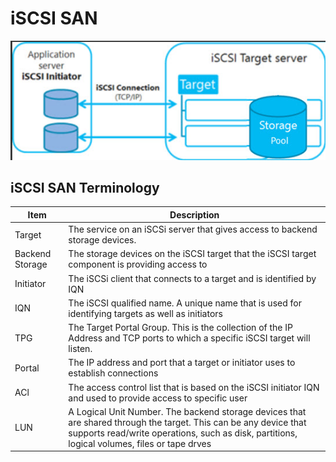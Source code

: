 
# iSCSI SAN

![](fig/iscsi-storage.jpg)

## iSCSI SAN Terminology

Item |Description
---|---
Target | The service on an iSCSi server that gives access to backend storage devices.
Backend Storage | The storage devices on the iSCSI target that the iSCSI target component is providing access to
Initiator | The iSCSi client that connects to a target and is identified by IQN
IQN | The iSCSI qualified name. A unique name that is used for identifying targets as well as initiators
TPG | The Target Portal Group. This is the collection of the IP Address and TCP ports to which a specific iSCSI target will listen.
Portal | The IP address and port that a target or initiator uses to establish connections
ACl | The access control list that is based on the iSCSI initiator IQN and used to provide access to specific user
LUN | A Logical Unit Number. The backend storage devices that are shared through the target. This can be any device that supports read/write operations, such as disk, partitions, logical volumes, files or tape drves

